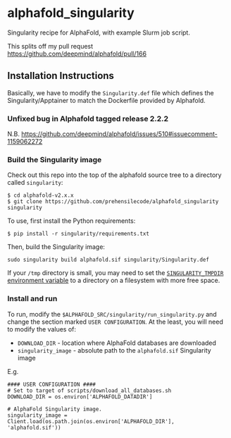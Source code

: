# alphafold_singularity
Singularity recipe for AlphaFold, with example Slurm job script.

This splits off my pull request https://github.com/deepmind/alphafold/pull/166

## Installation Instructions
Basically, we have to modify the `Singularity.def` file which defines the Singularity/Apptainer 
to match the Dockerfile provided by Alphafold.

### Unfixed bug in Alphafold tagged release 2.2.2
N.B. https://github.com/deepmind/alphafold/issues/510#issuecomment-1159062272

### Build the Singularity image
Check out this repo into the top of the alphafold source tree to a directory called `singularity`:
```
$ cd alphafold-v2.x.x
$ git clone https://github.com/prehensilecode/alphafold_singularity singularity

```

To use, first install the Python requirements:
```
$ pip install -r singularity/requirements.txt
```

Then, build the Singularity image:
```
sudo singularity build alphafold.sif singularity/Singularity.def
```

If your `/tmp` directory is small, you may need to set the [`SINGULARITY_TMPDIR`
environment variable](https://sylabs.io/guides/3.3/user-guide/build_env.html#temporary-folders) to a directory on a filesystem with more free space.

### Install and run
To run, modify the `$ALPHAFOLD_SRC/singularity/run_singularity.py` and change the 
section marked `USER CONFIGURATION`. At the least, you will need to modify the values
of:
- `DOWNLOAD_DIR` - location where AlphaFold databases are downloaded
- `singularity_image` - absolute path to the `alphafold.sif` Singularity image

E.g.
```
#### USER CONFIGURATION ####
# Set to target of scripts/download_all_databases.sh
DOWNLOAD_DIR = os.environ['ALPHAFOLD_DATADIR']

# AlphaFold Singularity image.
singularity_image = Client.load(os.path.join(os.environ['ALPHAFOLD_DIR'], 'alphafold.sif'))
```
